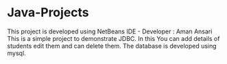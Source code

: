 # Java-Projects
This project is developed using NetBeans IDE - Developer : Aman Ansari
This is a simple project to demonstrate JDBC. In this You can add details of students edit them and can delete them.
The database is developed using mysql.
